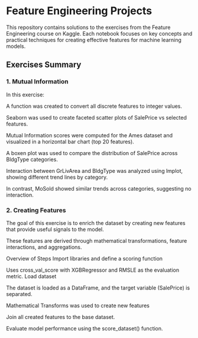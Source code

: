 # Feature Engineering Projects

This repository contains solutions to the exercises from the Feature Engineering course on Kaggle.
Each notebook focuses on key concepts and practical techniques for creating effective features for machine learning models.

## Exercises Summary

### 1. Mutual Information

In this exercise:

A function was created to convert all discrete features to integer values.

Seaborn was used to create faceted scatter plots of SalePrice vs selected features.

Mutual Information scores were computed for the Ames dataset and visualized in a horizontal bar chart (top 20 features).

A boxen plot was used to compare the distribution of SalePrice across BldgType categories.

Interaction between GrLivArea and BldgType was analyzed using lmplot, showing different trend lines by category.

In contrast, MoSold showed similar trends across categories, suggesting no interaction.

### 2. Creating Features

The goal of this exercise is to enrich the dataset by creating new features that provide useful signals to the model. 

These features are derived through mathematical transformations, feature interactions, and aggregations.

Overview of Steps
Import libraries and define a scoring function

Uses cross_val_score with XGBRegressor and RMSLE as the evaluation metric.
Load dataset

The dataset is loaded as a DataFrame, and the target variable (SalePrice) is separated.

Mathematical Transforms was used to create new features

Join all created features to the base dataset.

Evaluate model performance using the score_dataset() function.
